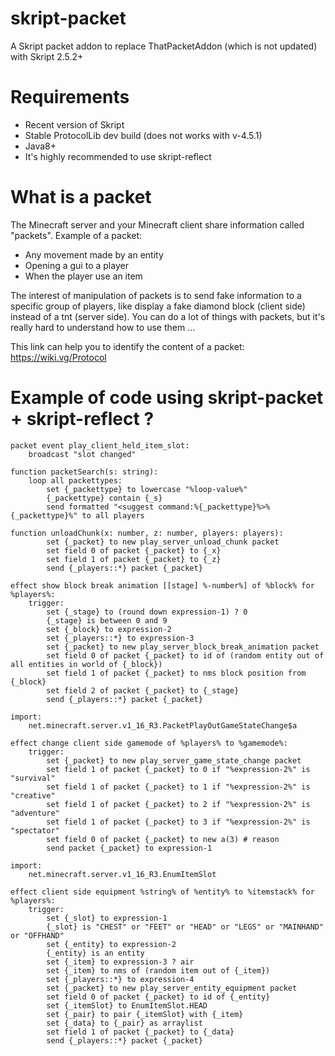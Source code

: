 # skript-packet
A Skript packet addon to replace ThatPacketAddon (which is not updated) with Skript 2.5.2+

# Requirements
 - Recent version of Skript
 - Stable ProtocolLib dev build (does not works with v-4.5.1)
 - Java8+
 - It's highly recommended to use skript-reflect

# What is a packet
The Minecraft server and your Minecraft client share information called "packets".
Example of a packet:  
 - Any movement made by an entity
 - Opening a gui to a player
 - When the player use an item

The interest of manipulation of packets is to send fake information to a specific group of players, like display a fake diamond block (client side) instead of a tnt (server side).
You can do a lot of things with packets, but it's really hard to understand how to use them ...

This link can help you to identify the content of a packet: https://wiki.vg/Protocol
 
# Example of code using skript-packet + skript-reflect ?

```applescript
packet event play_client_held_item_slot:
    broadcast "slot changed"
```


```applescript
function packetSearch(s: string):
    loop all packettypes:
        set {_packettype} to lowercase "%loop-value%"
        {_packettype} contain {_s}
        send formatted "<suggest command:%{_packettype}%>%{_packettype}%" to all players
```


```applescript
function unloadChunk(x: number, z: number, players: players):
        set {_packet} to new play_server_unload_chunk packet
        set field 0 of packet {_packet} to {_x}
        set field 1 of packet {_packet} to {_z}
        send {_players::*} packet {_packet}
```


```applescript
effect show block break animation [[stage] %-number%] of %block% for %players%:
    trigger: 
        set {_stage} to (round down expression-1) ? 0
        {_stage} is between 0 and 9
        set {_block} to expression-2
        set {_players::*} to expression-3
        set {_packet} to new play_server_block_break_animation packet
        set field 0 of packet {_packet} to id of (random entity out of all entities in world of {_block})
        set field 1 of packet {_packet} to nms block position from {_block}
        set field 2 of packet {_packet} to {_stage}
        send {_players::*} packet {_packet}
```


```applescript
import:
    net.minecraft.server.v1_16_R3.PacketPlayOutGameStateChange$a

effect change client side gamemode of %players% to %gamemode%:
    trigger:
        set {_packet} to new play_server_game_state_change packet
        set field 1 of packet {_packet} to 0 if "%expression-2%" is "survival"
        set field 1 of packet {_packet} to 1 if "%expression-2%" is "creative"
        set field 1 of packet {_packet} to 2 if "%expression-2%" is "adventure"
        set field 1 of packet {_packet} to 3 if "%expression-2%" is "spectator" 
        set field 0 of packet {_packet} to new a(3) # reason
        send packet {_packet} to expression-1
```


```applescript
import:
    net.minecraft.server.v1_16_R3.EnumItemSlot

effect client side equipment %string% of %entity% to %itemstack% for %players%:
    trigger:
        set {_slot} to expression-1
        {_slot} is "CHEST" or "FEET" or "HEAD" or "LEGS" or "MAINHAND" or "OFFHAND"
        set {_entity} to expression-2
        {_entity} is an entity
        set {_item} to expression-3 ? air
        set {_item} to nms of (random item out of {_item})
        set {_players::*} to expression-4
        set {_packet} to new play_server_entity_equipment packet
        set field 0 of packet {_packet} to id of {_entity}
        set {_itemSlot} to EnumItemSlot.HEAD
        set {_pair} to pair {_itemSlot} with {_item}
        set {_data} to {_pair} as arraylist
        set field 1 of packet {_packet} to {_data}
        send {_players::*} packet {_packet}
```
